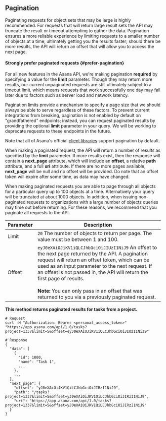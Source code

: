 ## Pagination

Paginating requests for object sets that may be large is highly recommended. For requests that will return large result
sets the API may truncate the result or timeout attempting to gather the data. Pagination ensures a more reliable
experience by limiting requests to a smaller number of objects at a time, ultimately getting you the results faster;
should there be more results, the API will return an offset that will allow you to access the next page.

#### Strongly prefer paginated requests {#prefer-pagination}

For all new features in the Asana API, we're making pagination **required** by
specifying a value for the **limit** parameter. Though they may return more
results, our current unpaginated requests are still ultimately subject to a
timeout limit, which means requests that work successfully one day may fail later due
to factors such as server load and network latency.

Pagination limits provide a mechanism to specify a page size that we should
always be able to serve regardless of these factors. To prevent current
integrations from breaking, pagination is not enabled by default on
"grandfathered" endpoints; instead, you can request paginated results by
providing the optional **limit** parameter in your query. We will be working to
deprecate requests to these endpoints in the future.

Note that all of Asana's official [client
libraries](/developers/documentation/getting-started/client-libraries) support
pagination by default.

When making a paginated request, the API will return a number of results as specified by the **limit** parameter.
If more results exist, then the response will contain a **next_page** attribute, which will include an **offset**, a
relative **path** attribute, and a full **uri** attribute. If there are no more pages available, **next_page** will be
null and no offset will be provided. Do note that an offset token will expire after some time, as data may have changed.

When making paginated requests you are able to page through all objects for a particular query up to 100 objects at a time.
Alternatively your query will be truncated at about 1000 objects. In addition, when issuing non-paginated requests to
organizations with a large number of objects queries may time out before returning. For these reasons, we recommend that
you paginate all requests to the API.

| Parameter | Description |
|---|---|
| Limit | <code class="table-example">20</code> The number of objects to return per page. The value must be between 1 and 100. |
| Offset | <code class="table-example">eyJ0eXAiOJiKV1iQLCJhbGciOiJIUzI1NiJ9</code> An offset to the next page returned by the API. A pagination request will return an offset token, which can be used as an input parameter to the next request. If an offset is not passed in, the API will return the first page of results. <br><br><strong>Note:</strong> You can only pass in an offset that was returned to you via a previously paginated request. |

**This method returns paginated results for tasks from a project.**

    # Request
    curl -H "Authorization: Bearer <personal_access_token>" "https://app.asana.com/api/1.0/tasks?project=1337&limit=5&offset=eyJ0eXAiOJiKV1iQLCJhbGciOiJIUzI1NiJ9"

    # Response
    {
      "data": [
        {
          "id": 1000,
          "name": "Task 1",
          ...
        },
        ...
      ],
      "next_page": {
        "offset": "yJ0eXAiOiJKV1QiLCJhbGciOiJIRzI1NiJ9",
        "path": "/tasks?project=1337&limit=5&offset=yJ0eXAiOiJKV1QiLCJhbGciOiJIRzI1NiJ9",
        "uri": "https://app.asana.com/api/1.0/tasks?project=1337&limit=5&offset=yJ0eXAiOiJKV1QiLCJhbGciOiJIRzI1NiJ9"
      }
    }
